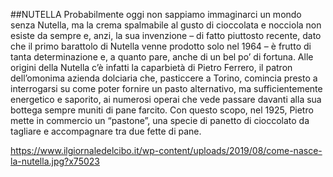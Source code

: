 ##NUTELLA
Probabilmente oggi non sappiamo immaginarci un mondo senza Nutella, ma la crema spalmabile al gusto di cioccolata e nocciola non esiste da sempre e, anzi, la sua invenzione – di fatto piuttosto recente, dato che il primo barattolo di Nutella venne prodotto solo nel 1964 – è frutto di tanta determinazione e, a quanto pare, anche di un bel po’ di fortuna. Alle origini della Nutella c’è infatti la caparbietà di Pietro Ferrero, il patron dell’omonima azienda dolciaria che, pasticcere a Torino, comincia presto a interrogarsi su come poter fornire un pasto alternativo, ma sufficientemente energetico e saporito, ai numerosi operai che vede passare davanti alla sua bottega sempre muniti di pane farcito. Con questo scopo, nel 1925, Pietro mette in commercio un “pastone”, una specie di panetto di cioccolato da tagliare e accompagnare tra due fette di pane.

https://www.ilgiornaledelcibo.it/wp-content/uploads/2019/08/come-nasce-la-nutella.jpg?x75023


